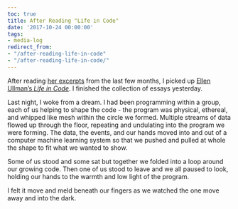 ```yaml
---
toc: true
title: After Reading "Life in Code"
date: '2017-10-24 00:00:00'
tags:
- media-log
redirect_from:
- "/after-reading-life-in-code"
- "/after-reading-life-in-code/"
---
```


After reading [her excerpts](https://www.theverge.com/2017/8/29/16193444/ellen-ullman-life-in-code-book-excerpt-silicon-valley-startup) from the last few months, I picked up [Ellen Ullman’s _Life in Code_](https://us.macmillan.com/lifeincode/ellenullman/9780374534516/). I finished the collection of essays yesterday.

Last night, I woke from a dream. I had been programming within a group, each of us helping to shape the code - the program was physical, ethereal, and whipped like mesh within the circle we formed. Multiple streams of data flowed up through the floor, repeating and undulating into the program we were forming. The data, the events, and our hands moved into and out of a computer machine learning system so that we pushed and pulled at whole the shape to fit what we wanted to show.

Some of us stood and some sat but together we folded into a loop around our growing code. Then one of us stood to leave and we all paused to look, holding our hands to the warmth and low light of the program.

I felt it move and meld beneath our fingers as we watched the one move away and into the dark.

